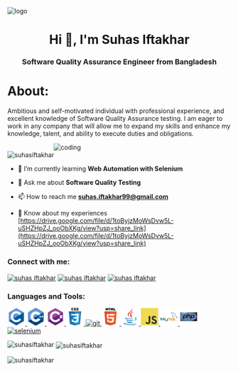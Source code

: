 ![logo](https://mir-s3-cdn-cf.behance.net/project_modules/max_1200/223e6792880429.5e569ff84ebef.gif)
<h1 align="center">Hi 👋, I'm Suhas Iftakhar</h1>
<h3 align="center">Software Quality Assurance Engineer from Bangladesh</h3>
<h1 align="left">About:</h1>
<p align="left"> Ambitious and self-motivated individual with professional experience, and excellent knowledge of Software Quality Assurance testing. I am eager to work in any company that will allow me to expand my skills and enhance my knowledge, talent, and ability to execute duties and obligations. </p>
<img align="right" alt="coding"width="400" src="https://mir-s3-cdn-cf.behance.net/project_modules/max_1200/bbefa799786133.5efa9bf3d1b49.gif"> 
<p align="left"> <img src="https://komarev.com/ghpvc/?username=suhasiftakhar&label=Profile%20views&color=0e75b6&style=flat" alt="suhasiftakhar" /> </p>

- 🌱 I’m currently learning **Web Automation with Selenium**

- 💬 Ask me about **Software Quality Testing**

- 📫 How to reach me **suhas.iftakhar99@gmail.com**

- 📄 Know about my experiences [https://drive.google.com/file/d/1toByjzMoWsDvw5L-uSHZHpZJ_ooObXKg/view?usp=share_link](https://drive.google.com/file/d/1toByjzMoWsDvw5L-uSHZHpZJ_ooObXKg/view?usp=share_link)

<h3 align="left">Connect with me:</h3>
<p align="left">
<a href="https://linkedin.com/in/suhas iftakhar" target="blank"><img align="center" src="https://raw.githubusercontent.com/rahuldkjain/github-profile-readme-generator/master/src/images/icons/Social/linked-in-alt.svg" alt="suhas iftakhar" height="30" width="40" /></a>
<a href="https://fb.com/suhas iftakhar" target="blank"><img align="center" src="https://raw.githubusercontent.com/rahuldkjain/github-profile-readme-generator/master/src/images/icons/Social/facebook.svg" alt="suhas iftakhar" height="30" width="40" /></a>
<a href="https://instagram.com/suhas iftakhar" target="blank"><img align="center" src="https://raw.githubusercontent.com/rahuldkjain/github-profile-readme-generator/master/src/images/icons/Social/instagram.svg" alt="suhas iftakhar" height="30" width="40" /></a>
</p>

<h3 align="left">Languages and Tools:</h3>
<p align="left"> <a href="https://www.cprogramming.com/" target="_blank" rel="noreferrer"> <img src="https://raw.githubusercontent.com/devicons/devicon/master/icons/c/c-original.svg" alt="c" width="40" height="40"/> </a> <a href="https://www.w3schools.com/cpp/" target="_blank" rel="noreferrer"> <img src="https://raw.githubusercontent.com/devicons/devicon/master/icons/cplusplus/cplusplus-original.svg" alt="cplusplus" width="40" height="40"/> </a> <a href="https://www.w3schools.com/cs/" target="_blank" rel="noreferrer"> <img src="https://raw.githubusercontent.com/devicons/devicon/master/icons/csharp/csharp-original.svg" alt="csharp" width="40" height="40"/> </a> <a href="https://www.w3schools.com/css/" target="_blank" rel="noreferrer"> <img src="https://raw.githubusercontent.com/devicons/devicon/master/icons/css3/css3-original-wordmark.svg" alt="css3" width="40" height="40"/> </a> <a href="https://git-scm.com/" target="_blank" rel="noreferrer"> <img src="https://www.vectorlogo.zone/logos/git-scm/git-scm-icon.svg" alt="git" width="40" height="40"/> </a> <a href="https://www.w3.org/html/" target="_blank" rel="noreferrer"> <img src="https://raw.githubusercontent.com/devicons/devicon/master/icons/html5/html5-original-wordmark.svg" alt="html5" width="40" height="40"/> </a> <a href="https://www.java.com" target="_blank" rel="noreferrer"> <img src="https://raw.githubusercontent.com/devicons/devicon/master/icons/java/java-original.svg" alt="java" width="40" height="40"/> </a> <a href="https://developer.mozilla.org/en-US/docs/Web/JavaScript" target="_blank" rel="noreferrer"> <img src="https://raw.githubusercontent.com/devicons/devicon/master/icons/javascript/javascript-original.svg" alt="javascript" width="40" height="40"/> </a> <a href="https://www.mysql.com/" target="_blank" rel="noreferrer"> <img src="https://raw.githubusercontent.com/devicons/devicon/master/icons/mysql/mysql-original-wordmark.svg" alt="mysql" width="40" height="40"/> </a> <a href="https://www.php.net" target="_blank" rel="noreferrer"> <img src="https://raw.githubusercontent.com/devicons/devicon/master/icons/php/php-original.svg" alt="php" width="40" height="40"/> </a> <a href="https://www.selenium.dev" target="_blank" rel="noreferrer"> <img src="https://raw.githubusercontent.com/detain/svg-logos/780f25886640cef088af994181646db2f6b1a3f8/svg/selenium-logo.svg" alt="selenium" width="40" height="40"/> </a> </p>

<p><img align="left" src="https://github-readme-stats.vercel.app/api/top-langs?username=suhasiftakhar&show_icons=true&locale=en&layout=compact" alt="suhasiftakhar" /></p>

<p>&nbsp;<img align="center" src="https://github-readme-stats.vercel.app/api?username=suhasiftakhar&show_icons=true&locale=en" alt="suhasiftakhar" /></p>

<p><img align="center" src="https://github-readme-streak-stats.herokuapp.com/?user=suhasiftakhar&" alt="suhasiftakhar" /></p>
